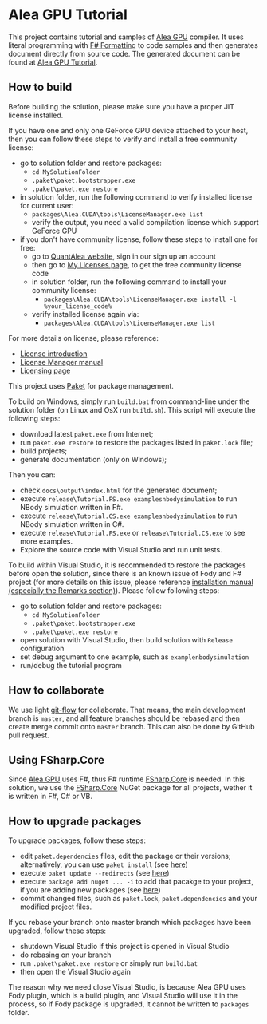 # Alea GPU Tutorial

This project contains tutorial and samples of [Alea GPU](http://quantalea.com) compiler. It uses literal programming with [F# Formatting](http://tpetricek.github.io/FSharp.Formatting/) to code samples and then generates document directly from source code. The generated document can be found at [Alea GPU Tutorial](http://quantalea.com/static/app/tutorial/index.html).

## How to build

Before building the solution, please make sure you have a proper JIT license installed.

If you have one and only one GeForce GPU device attached to your host, then you can follow these steps to verify and install a free community license:

- go to solution folder and restore packages:
  - `cd MySolutionFolder`
  - `.paket\paket.bootstrapper.exe`
  - `.paket\paket.exe restore`
- in solution folder, run the following command to verify installed license for current user:
  - `packages\Alea.CUDA\tools\LicenseManager.exe list`
  - verify the output, you need a valid compilation license which support GeForce GPU
- if you don't have community license, follow these steps to install one for free:
  - go to [QuantAlea website](http://quantalea.com/accounts/login/), sign in our sign up an account
  - then go to [My Licenses page](http://quantalea.com/licenses/), to get the free community license code
  - in solution folder, run the following command to install your community license:
    - `packages\Alea.CUDA\tools\LicenseManager.exe install -l %your_license_code%`
  - verify installed license again via:
    - `packages\Alea.CUDA\tools\LicenseManager.exe list`

For more details on license, please reference:

- [License introduction](http://quantalea.com/static/app/tutorial/quick_start/licensing_and_deployment.html)
- [License Manager manual](http://quantalea.com/static/app/manual/compilation-license_manager.html)
- [Licensing page](http://quantalea.com/licensing/)

This project uses [Paket](http://fsprojects.github.io/Paket/) for package management.

To build on Windows, simply run `build.bat` from command-line under the solution folder (on Linux and OsX run `build.sh`). This script will execute the following steps:

- download latest `paket.exe` from Internet;
- run `paket.exe restore` to restore the packages listed in `paket.lock` file;
- build projects;
- generate documentation (only on Windows);

Then you can:

- check `docs\output\index.html` for the generated document;
- execute `release\Tutorial.FS.exe examplesnbodysimulation` to run NBody simulation written in F#.
- execute `release\Tutorial.CS.exe examplesnbodysimulation` to run NBody simulation written in C#.
- execute `release\Tutorial.FS.exe` or `release\Tutorial.CS.exe` to see more examples.
- Explore the source code with Visual Studio and run unit tests.

To build within Visual Studio, it is recommended to restore the packages before open the solution, since there is an known issue of Fody and F# project (for more details on this issue, please reference [installation manual (especially the Remarks section)](http://quantalea.com/static/app/manual/compilation-installation.html)). Please follow following steps:

- go to solution folder and restore packages:
  - `cd MySolutionFolder`
  - `.paket\paket.bootstrapper.exe`
  - `.paket\paket.exe restore`
- open solution with Visual Studio, then build solution with `Release` configuration
- set debug argument to one example, such as `examplenbodysimulation`
- run/debug the tutorial program

## How to collaborate

We use light [git-flow](https://www.atlassian.com/git/tutorials/comparing-workflows/gitflow-workflow) for collaborate. That means, the main development branch is `master`, and all feature branches should be rebased and then create merge commit onto `master` branch. This can also be done by GitHub pull request.

## Using FSharp.Core

Since [Alea GPU](http://quantalea.com) uses F#, thus F# runtime [FSharp.Core](http://www.nuget.org/packages/FSharp.Core/) is needed. In this solution, we use the [FSharp.Core](http://www.nuget.org/packages/FSharp.Core/) NuGet package for all projects, wether it is written in F#, C# or VB.

## How to upgrade packages

To upgrade packages, follow these steps:

- edit `paket.dependencies` files, edit the package or their versions; alternatively, you can use `paket install` (see [here](http://fsprojects.github.io/Paket/paket-install.html))
- execute `paket update --redirects` (see [here](http://fsprojects.github.io/Paket/paket-update.html))
- execute `package add nuget ... -i` to add that pacakge to your project, if you are adding new packages (see [here](http://fsprojects.github.io/Paket/paket-add.html))
- commit changed files, such as `paket.lock`, `paket.dependencies` and your modified project files.

If you rebase your branch onto master branch which packages have been upgraded, follow these steps:

- shutdown Visual Studio if this project is opened in Visual Studio
- do rebasing on your branch
- run `.paket\paket.exe restore` or simply run `build.bat`
- then open the Visual Studio again

The reason why we need close Visual Studio, is because Alea GPU uses Fody plugin, which is a build plugin, and Visual Studio will use it in the process, so if Fody package is upgraded, it cannot be written to `packages` folder.

